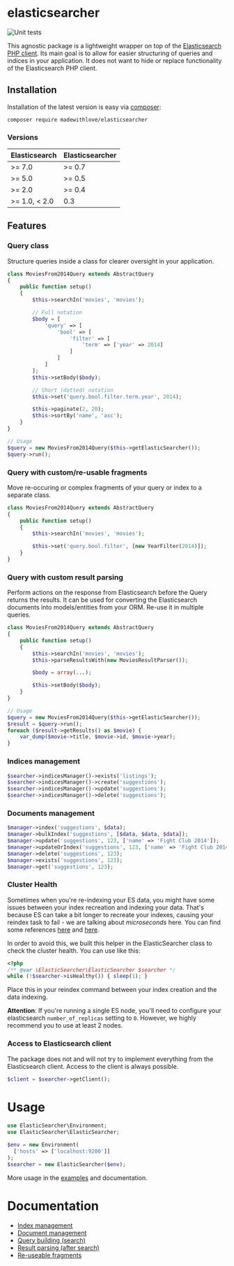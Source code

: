 # elasticsearcher

![Unit tests](https://github.com/madewithlove/elasticsearcher/actions/workflows/run-tests.yml/badge.svg)

This agnostic package is a lightweight wrapper on top of the [Elasticsearch PHP client](http://www.elastic.co/guide/en/elasticsearch/client/php-api/current/index.html).
Its main goal is to allow for easier structuring of queries and indices in your application. It does not want to hide or replace
functionality of the Elasticsearch PHP client.

## Installation

Installation of the latest version is easy via [composer](https://getcomposer.org/):

```
composer require madewithlove/elasticsearcher
```

### Versions

| Elasticsearch | Elasticsearcher |
|---------------|-----------------|
| >= 7.0        | >= 0.7          |
| >= 5.0        | >= 0.5          |
| >= 2.0        | >= 0.4          |
| >= 1.0, < 2.0 | 0.3             |

## Features

### Query class

Structure queries inside a class for clearer oversight in your application.

```php
class MoviesFrom2014Query extends AbstractQuery
{
	public function setup()
	{
		$this->searchIn('movies', 'movies');

		// Full notation
		$body = [
			'query' => [
				'bool' => [
					'filter' => [
						'term' => ['year' => 2014]
					]
				]
			]
		];
		$this->setBody($body);

		// Short (dotted) notation
		$this->set('query.bool.filter.term.year', 2014);

		$this->paginate(2, 20);
		$this->sortBy('name', 'asc');
	}
}

// Usage
$query = new MoviesFrom2014Query($this->getElasticSearcher());
$query->run();
```

### Query with custom/re-usable fragments

Move re-occuring or complex fragments of your query or index to a separate class.

```php
class MoviesFrom2014Query extends AbstractQuery
{
	public function setup()
	{
		$this->searchIn('movies', 'movies');

		$this->set('query.bool.filter', [new YearFilter(2014)]);
	}
}
```

### Query with custom result parsing

Perform actions on the response from Elasticsearch before the Query returns the results. It can be used for converting
the Elasticsearch documents into models/entities from your ORM. Re-use it in multiple queries.

```php
class MoviesFrom2014Query extends AbstractQuery
{
	public function setup()
	{
		$this->searchIn('movies', 'movies');
		$this->parseResultsWith(new MoviesResultParser());

		$body = array(...);

		$this->setBody($body);
	}
}

// Usage
$query = new MoviesFrom2014Query($this->getElasticSearcher());
$result = $query->run();
foreach ($result->getResults() as $movie) {
	var_dump($movie->title, $movie->id, $movie->year);
}
```

### Indices management

```php
$searcher->indicesManager()->exists('listings');
$searcher->indicesManager()->create('suggestions');
$searcher->indicesManager()->update('suggestions');
$searcher->indicesManager()->delete('suggestions');
```

### Documents management

```php
$manager->index('suggestions', $data);
$manager->bulkIndex('suggestions', [$data, $data, $data]);
$manager->update('suggestions', 123, ['name' => 'Fight Club 2014']);
$manager->updateOrIndex('suggestions', 123, ['name' => 'Fight Club 2014']);
$manager->delete('suggestions', 123);
$manager->exists('suggestions', 123);
$manager->get('suggestions', 123);
```

### Cluster Health

Sometimes when you're re-indexing your ES data, you might have some issues between your index recreation and
indexing your data. That's because ES can take a bit longer to recreate your indexes, causing your reindex task to fail - we are talking about _microseconds_ here. You can find some references [here](https://www.elastic.co/guide/en/elasticsearch/reference/current/cluster-health.html)
and [here](http://chrissimpson.co.uk/elasticsearch-yellow-cluster-status-explained.html).

In order to avoid this, we built this helper in the ElasticSearcher class to check the cluster health. You can use
like this:

```php
<?php
/** @var \ElasticSearcher\ElasticSearcher $searcher */
while (!$searcher->isHealthy()) { sleep(1); }
```

Place this in your reindex command between your index creation and the data indexing.

__Attention__: If you're running a single ES node, you'll need to configure your elasticsearch `number_of_replicas` setting to `0`. However, we highly recommend you to use at least 2 nodes.

### Access to Elasticsearch client

The package does not and will not try to implement everything from the Elasticsearch client. Access to the client is
always possible.

```php
$client = $searcher->getClient();
```

# Usage

```php
use ElasticSearcher\Environment;
use ElasticSearcher\ElasticSearcher;

$env = new Environment(
  ['hosts' => ['localhost:9200']]
);
$searcher = new ElasticSearcher($env);
```

More usage in the [examples](./examples) and documentation.

# Documentation

* [Index management](./docs/index-management.md)
* [Document management](./docs/document-management.md)
* [Query building (search)](./docs/query-building.md)
* [Result parsing (after search)](./docs/result-parsing.md)
* [Re-useable fragments](./docs/re-useable-fragments.md)
